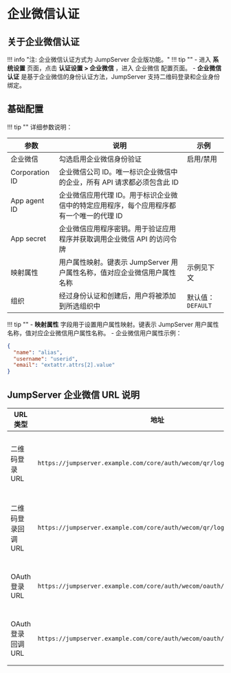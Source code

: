 # 企业微信认证

## 关于企业微信认证

!!! info "注: 企业微信认证方式为 JumpServer 企业版功能。"
!!! tip ""
    - 进入 **系统设置** 页面，点击 **认证设置 > 企业微信** ，进入 企业微信 配置页面。
    - **企业微信认证** 是基于企业微信的身份认证方法，JumpServer 支持二维码登录和企业身份绑定。

## 基础配置

!!! tip ""
    详细参数说明：

| 参数 | 说明 | 示例 |
|------|------|------|
| 企业微信 | 勾选启用企业微信身份验证 | 启用/禁用 |
| Corporation ID | 企业微信公司 ID。唯一标识企业微信中的企业，所有 API 请求都必须包含此 ID |  |
| App agent ID | 企业微信应用代理 ID。用于标识企业微信中的特定应用程序，每个应用程序都有一个唯一的代理 ID |  |
| App secret | 企业微信应用程序密钥。用于验证应用程序并获取调用企业微信 API 的访问令牌 |   |
| 映射属性 | 用户属性映射。键表示 JumpServer 用户属性名称，值对应企业微信用户属性名称 | 示例见下文 |
| 组织 | 经过身份认证和创建后，用户将被添加到所选组织中 | 默认值：`DEFAULT` |

!!! tip ""
    -  **映射属性** 字段用于设置用户属性映射。键表示 JumpServer 用户属性名称，值对应企业微信用户属性名称。
    -  企业微信用户属性示例：

```json
{
  "name": "alias",
  "username": "userid",
  "email": "extattr.attrs[2].value"
}
```

## JumpServer 企业微信 URL 说明

| URL 类型 | 地址 | 说明 |
|----------|------|------|
| 二维码登录 URL | `https://jumpserver.example.com/core/auth/wecom/qr/login/` | 企业微信二维码登录入口 |
| 二维码登录回调 URL | `https://jumpserver.example.com/core/auth/wecom/qr/login/callback/` | 二维码登录成功回调地址 |
| OAuth 登录 URL | `https://jumpserver.example.com/core/auth/wecom/oauth/login/` | 企业微信 OAuth 登录入口 |
| OAuth 登录回调 URL | `https://jumpserver.example.com/core/auth/wecom/oauth/login/callback/` | OAuth 登录成功回调地址 |
